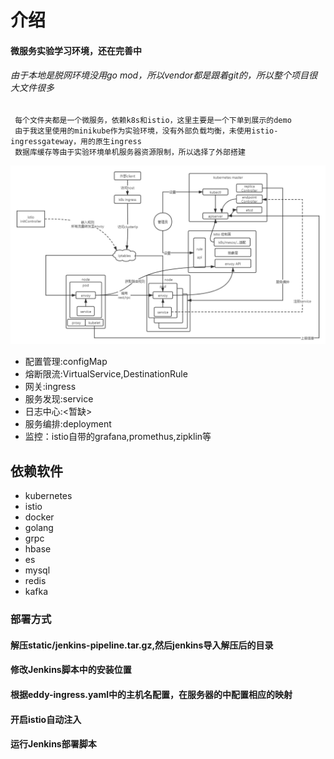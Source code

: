 # 介绍
#### 微服务实验学习环境，还在完善中
###### 由于本地是脱网环境没用go mod，所以vendor都是跟着git的，所以整个项目很大文件很多
```
 每个文件夹都是一个微服务，依赖k8s和istio，这里主要是一个下单到展示的demo
 由于我这里使用的minikube作为实验环境，没有外部负载均衡，未使用istio-ingressgateway，用的原生ingress
 数据库缓存等由于实验环境单机服务器资源限制，所以选择了外部搭建
```
![image](https://github.com/misinibaba/shop-example/blob/master/static/overview.png?raw=true)

- 配置管理:configMap
- 熔断限流:VirtualService,DestinationRule
- 网关:ingress
- 服务发现:service
- 日志中心:<暂缺>
- 服务编排:deployment
- 监控：istio自带的grafana,promethus,zipklin等

## 依赖软件
- kubernetes
- istio
- docker
- golang
- grpc
- hbase
- es
- mysql
- redis
- kafka

### 部署方式
#### 解压static/jenkins-pipeline.tar.gz,然后jenkins导入解压后的目录

#### 修改Jenkins脚本中的安装位置

#### 根据eddy-ingress.yaml中的主机名配置，在服务器的中配置相应的映射

#### 开启istio自动注入

#### 运行Jenkins部署脚本
